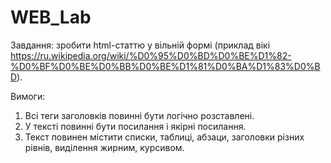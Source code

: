 # WEB_Lab

Завдання:
зробити html-статтю у вільній формі (приклад вікі https://ru.wikipedia.org/wiki/%D0%95%D0%BD%D0%BE%D1%82-%D0%BF%D0%BE%D0%BB%D0%BE%D1%81%D0%BA%D1%83%D0%BD).

Вимоги:
1. Всі теги заголовків повинні бути логічно розставлені.
2. У тексті повинні бути посилання і якірні посилання.
3. Текст повинен містити списки, таблиці, абзаци, заголовки різних рівнів, виділення жирним, курсивом.
